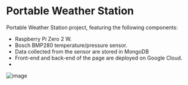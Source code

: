 # Portable Weather Station
Portable Weather Station project, featuring the following components:
* Raspberry Pi Zero 2 W.
* Bosch BMP280 temperature/pressure sensor.
* Data collected from the sensor are stored in MongoDB
* Front-end and back-end of the page are deployed on Google Cloud.
* 
![image](https://github.com/IliaZaidin/weather_station/assets/64696073/e10753b8-839e-4604-9eba-e448b0e7bfbb)
